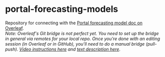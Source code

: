 # portal-forecasting-models
Repository for connecting with the [Portal forecasting model doc on Overleaf](https://www.overleaf.com/12556055dvthwndmdmrm).  
*Note: Overleaf's Git bridge is not perfect yet. You need to set up the bridge in general via remotes for your local repo.  Once you're done with an editing session (in Overleaf or in GitHub), you'll need to do a manual bridge (pull-push). [Video instructions here](https://www.youtube.com/watch?v=6OqFEfH7lBY) and [text description here](https://www.overleaf.com/articles/git-and-overleaf-integration/qmdncpnqwfxx)*.